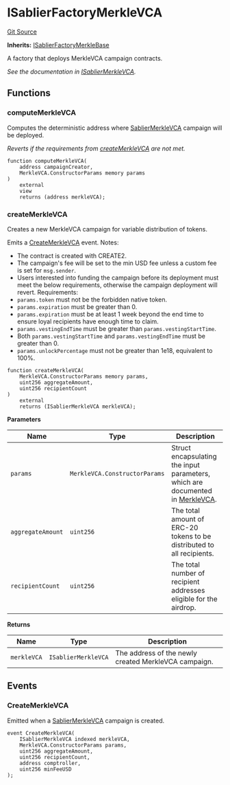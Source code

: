 # ISablierFactoryMerkleVCA

[Git Source](https://github.com/sablier-labs/airdrops/blob/077c6b9766ef7693ba9e82a9e001dc0097709c01/src/interfaces/ISablierFactoryMerkleVCA.sol)

**Inherits:**
[ISablierFactoryMerkleBase](/docs/reference/airdrops/contracts/interfaces/interface.ISablierFactoryMerkleBase.md)

A factory that deploys MerkleVCA campaign contracts.

_See the documentation in
[ISablierMerkleVCA](/docs/reference/airdrops/contracts/interfaces/interface.ISablierMerkleVCA.md)._

## Functions

### computeMerkleVCA

Computes the deterministic address where
[SablierMerkleVCA](/docs/reference/airdrops/contracts/contract.SablierMerkleVCA.md) campaign will be deployed.

_Reverts if the requirements from
[createMerkleVCA](/docs/reference/airdrops/contracts/interfaces/interface.ISablierFactoryMerkleVCA.md#createmerklevca)
are not met._

```solidity
function computeMerkleVCA(
    address campaignCreator,
    MerkleVCA.ConstructorParams memory params
)
    external
    view
    returns (address merkleVCA);
```

### createMerkleVCA

Creates a new MerkleVCA campaign for variable distribution of tokens.

Emits a
[CreateMerkleVCA](/docs/reference/airdrops/contracts/interfaces/interface.ISablierFactoryMerkleVCA.md#createmerklevca-1)
event. Notes:

- The contract is created with CREATE2.
- The campaign's fee will be set to the min USD fee unless a custom fee is set for `msg.sender`.
- Users interested into funding the campaign before its deployment must meet the below requirements, otherwise the
  campaign deployment will revert. Requirements:
- `params.token` must not be the forbidden native token.
- `params.expiration` must be greater than 0.
- `params.expiration` must be at least 1 week beyond the end time to ensure loyal recipients have enough time to claim.
- `params.vestingEndTime` must be greater than `params.vestingStartTime`.
- Both `params.vestingStartTime` and `params.vestingEndTime` must be greater than 0.
- `params.unlockPercentage` must not be greater than 1e18, equivalent to 100%.

```solidity
function createMerkleVCA(
    MerkleVCA.ConstructorParams memory params,
    uint256 aggregateAmount,
    uint256 recipientCount
)
    external
    returns (ISablierMerkleVCA merkleVCA);
```

**Parameters**

| Name              | Type                          | Description                                                                                                                                    |
| ----------------- | ----------------------------- | ---------------------------------------------------------------------------------------------------------------------------------------------- |
| `params`          | `MerkleVCA.ConstructorParams` | Struct encapsulating the input parameters, which are documented in [MerkleVCA](/docs/reference/airdrops/contracts/types/library.MerkleVCA.md). |
| `aggregateAmount` | `uint256`                     | The total amount of ERC-20 tokens to be distributed to all recipients.                                                                         |
| `recipientCount`  | `uint256`                     | The total number of recipient addresses eligible for the airdrop.                                                                              |

**Returns**

| Name        | Type                | Description                                          |
| ----------- | ------------------- | ---------------------------------------------------- |
| `merkleVCA` | `ISablierMerkleVCA` | The address of the newly created MerkleVCA campaign. |

## Events

### CreateMerkleVCA

Emitted when a [SablierMerkleVCA](/docs/reference/airdrops/contracts/contract.SablierMerkleVCA.md) campaign is created.

```solidity
event CreateMerkleVCA(
    ISablierMerkleVCA indexed merkleVCA,
    MerkleVCA.ConstructorParams params,
    uint256 aggregateAmount,
    uint256 recipientCount,
    address comptroller,
    uint256 minFeeUSD
);
```
